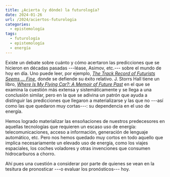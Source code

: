 ```yaml
---
title: ¿Acierta (y dónde) la futurología?
date: 2024-01-26
url: /2024/aciertos-futurologia
categories:
  - epistemología
tags:
  - futurología
  - epistemología
  - energía
---
```


Existe un debate sobre cuánto y cómo acertaron las predicciones que se hicieron en décadas pasadas ---léase, Asimov, etc.--- sobre el mundo de hoy en día. Uno puede leer, por ejemplo,
[_The Track Record of Futurists Seems ... Fine_](https://www.cold-takes.com/the-track-record-of-futurists-seems-fine/),
donde se defiende su éxito relativo. J. Storrs Hall tiene un libro,
[_Where Is My Flying Car?: A Memoir of Future Past_](https://www.goodreads.com/es/book/show/42036377)
en el que se examina la cuestión más extensa y sistemáticamente y se llega a una conclusión similar, pero en la que se adivina un patrón que ayuda a distinguir las predicciones que llegaron a materializarse y las que no ---así como las que quedaron muy cortas---: su dependencia en el uso de energía.

Hemos logrado materializar las ensoñaciones de nuestros predecesores en aquellas tecnologías que requieren un escaso uso de energía: telecomunicaciones, acceso a información, generación de lenguaje automático, etc. Pero nos hemos quedado muy cortos en todo aquello que implica necesariamente un elevado uso de energía, como los viajes espaciales, los coches voladores y otras invenciones que consumen hidrocarburos a chorro.

Ahí pues una cuestión a considerar por parte de quienes se vean en la tesitura de pronosticar ---o evaluar los pronósticos--- hoy.